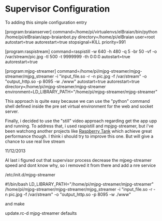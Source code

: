 Supervisor Configuration
========================

To adding this simple configuration entry

[program:braianserver]
command=/home/pi/virtualenvs/elBraian/bin/python /home/pi/elBraian/app-braianbot.py
directory=/home/pi/elBraian
user=root
autostart=true
autorestart=true
stopsignal=KILL
priority=991


[program:raspistream]
command=raspistill -w 640 -h 480 -q 5 -br 50 -vf -o /var/stream/pic.jpg -tl 500 -t 9999999 -th 0:0:0
autostart=true
autorestart=true

[program:mjpg-streamer]
command=/home/pi/mjpg-streamer/mjpg-streamer/mjpg_streamer -i "input_file.so -r -n pic.jpg -f /var/stream" -o "output_http.so -p 8095 -w ./www"
autostart=true
autorestart=true
directory=/home/pi/mjpg-streamer/mjpg-streamer
environment=LD_LIBRARY_PATH="/home/pi/mjpg-streamer/mjpg-streamer"	


This approach is quite easy because we can use the "python" command shell defined inside the pre set virtual environment for the web and socket server.

Finally, i decided to use the "still" video approach regarding get the app upp and running. To address that, i used raspistill and mpjpg-streamer, but i've been watchong another projects like [Raspberry Tank](http://raspberrytank.ianrenton.com/) which achieve great performance though. I think i should try to improve this one. But will give a chance to use real live stream



11/12/2013

Al last i figured out that supervisor process decrease the mjpeg-streamer speed and dont know why, so i removed it from there and add a nre service

/etc/init.d/mjpg-streamer

#!/bin/bash
LD_LIBRARY_PATH="/home/pi/mjpg-streamer/mjpg-streamer" /home/pi/mjpg-streamer/mjpg-streamer/mjpg_streamer -i "input_file.so -r -n pic.jpg -f /var/stream" -o "output_http.so -p 8095 -w ./www"

and make

update.rc-d mjpg-streamer defaults


